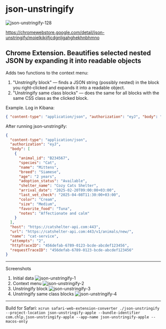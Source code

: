 # json-unstringify

![json-unstringify-128](https://github.com/user-attachments/assets/7b3076d6-58e0-47bf-9358-5a909db482fb)

https://chromewebstore.google.com/detail/json-unstringify/moielkikijfjcdgnljgahghekhnbhmno

## Chrome Extension. Beautifies selected nested JSON by expanding it into readable objects

Adds two functions to the context menu:
1. "Unstringify block" — finds a JSON string (possibly nested) in the block you right-clicked and expands it into a readable object.
2. "Unstringify same class blocks" — does the same for all blocks with the same CSS class as the clicked block.

Example. Log in Kibana:
```json
{ "content-type": "application/json", "authorization": "eyJ", "body": "[{\"animal_id\":\"B234567\",\"species\":\"Cat\",\"name\":\"Mittens\",\"breed\":\"Siamese\",\"age\":\"2 years\",\"adoption_status\":\"Available\",\"shelter_name\":\"Cozy Cats Shelter\",\"arrival_date\":\"2025-02-20T09:00:00+03:00\",\"last_vet_check\":\"2025-04-08T11:30:00+03:00\",\"color\":\"Cream\",\"size\":\"Medium\",\"favorite_food\":\"Tuna\",\"notes\":\"Affectionate and calm\"}]", "host": "https://catshelter-api.com:443", "url": "https://catshelter-api.com:443/v1/animals/new/", "name": "cat-service", "attempts": "2", "httpTraceID": "456defab-6789-0123-bcde-abcdef123456", "requestTraceID": "456defab-6789-0123-bcde-abcdef123456"}
```

After running json-unstringify:
```json
{
  "content-type": "application/json",
  "authorization": "eyJ",
  "body": [
    {
      "animal_id": "B234567",
      "species": "Cat",
      "name": "Mittens",
      "breed": "Siamese",
      "age": "2 years",
      "adoption_status": "Available",
      "shelter_name": "Cozy Cats Shelter",
      "arrival_date": "2025-02-20T09:00:00+03:00",
      "last_vet_check": "2025-04-08T11:30:00+03:00",
      "color": "Cream",
      "size": "Medium",
      "favorite_food": "Tuna",
      "notes": "Affectionate and calm"
    }
  ],
  "host": "https://catshelter-api.com:443",
  "url": "https://catshelter-api.com:443/v1/animals/new/",
  "name": "cat-service",
  "attempts": "2",
  "httpTraceID": "456defab-6789-0123-bcde-abcdef123456",
  "requestTraceID": "456defab-6789-0123-bcde-abcdef123456"
}
```

---

Screenshots

1. Initial data
  ![json-unstringify-1](https://github.com/user-attachments/assets/f486f393-7a7e-4595-b29a-0feee02ccc4f)
2. Context menu
  ![json-unstringify-2](https://github.com/user-attachments/assets/cbadf6b3-470d-4bef-a2c3-e5a58b937233)
3. Unstringify block
  ![json-unstringify-3](https://github.com/user-attachments/assets/516d0398-e26f-4929-a06e-65b0166c2af8)
4. Unstringify same class blocks
  ![json-unstringify-4](https://github.com/user-attachments/assets/1151042e-3f52-4234-be5d-8c197adb562f)

---

Build for Safari: `xcrun safari-web-extension-converter ./json-unstringify --project-location json-unstringify-apple --bundle-identifier com.chlp.json-unstringify-apple --app-name json-unstringify-apple --macos-only`
